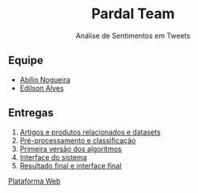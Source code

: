 <h1 align="center">Pardal Team</h1>
<p align="center">Análise de Sentimentos em Tweets</p>

## Equipe

- [Abílio Nogueira](https://github.com/AbilioNB)
- [Edilson Alves](https://github.com/edilsonalves)

## Entregas

1. [Artigos e produtos relacionados e datasets](./deliveries/01.md)
2. [Pré-processamento e classificação](./deliveries/02.md)
3. [Primeira versão dos algoritmos](./deliveries/entregas_finais.md)
4. [Interface do sistema](./deliveries/entregas_finais.md)
5. [Resultado final e interface final](./deliveries/entregas_finais.md)

[Plataforma Web](https://twinaliser.herokuapp.com/)

